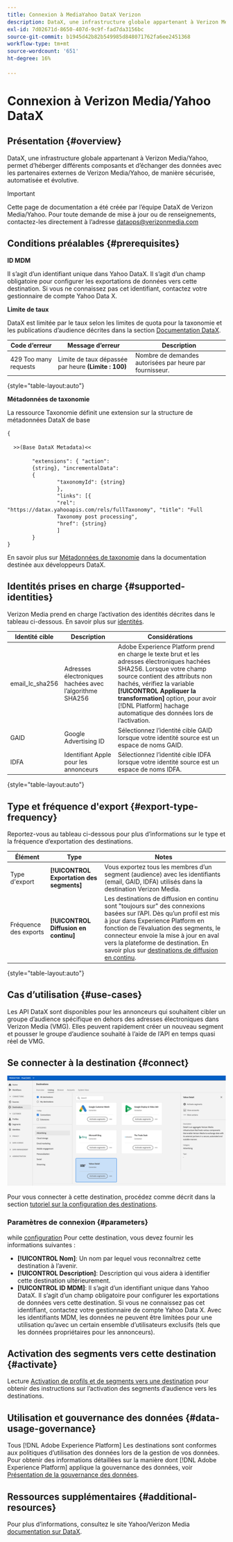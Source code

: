 ```yaml
---
title: Connexion à MediaYahoo DataX Verizon
description: DataX, une infrastructure globale appartenant à Verizon Media/Yahoo, permet dʼhéberger différents composants et dʼéchanger des données avec les partenaires externes de Verizon Media/Yahoo, de manière sécurisée, automatisée et évolutive.
exl-id: 7d02671d-8650-407d-9c9f-fad7da3156bc
source-git-commit: b1945d42b82b549985d848071762fa6ee2451368
workflow-type: tm+mt
source-wordcount: '651'
ht-degree: 16%

---
```


# Connexion à Verizon Media/Yahoo DataX

## Présentation {#overview}

DataX, une infrastructure globale appartenant à Verizon Media/Yahoo, permet dʼhéberger différents composants et dʼéchanger des données avec les partenaires externes de Verizon Media/Yahoo, de manière sécurisée, automatisée et évolutive.

>[!IMPORTANT]
>
>Cette page de documentation a été créée par l’équipe DataX de Verizon Media/Yahoo. Pour toute demande de mise à jour ou de renseignements, contactez-les directement à l’adresse [dataops@verizonmedia.com](mailto:dataops@verizonmedia.com)

## Conditions préalables {#prerequisites}

**ID MDM**

Il s’agit d’un identifiant unique dans Yahoo DataX. Il s’agit d’un champ obligatoire pour configurer les exportations de données vers cette destination. Si vous ne connaissez pas cet identifiant, contactez votre gestionnaire de compte Yahoo Data X.

**Limite de taux**

DataX est limitée par le taux selon les limites de quota pour la taxonomie et les publications d’audience décrites dans la section [Documentation DataX](https://developer.verizonmedia.com/datax/guide/rate-limits/).


| Code d’erreur | Message d’erreur | Description |
|---------|----------|---------|
| 429 Too many requests | Limite de taux dépassée par heure **(Limite : 100)** | Nombre de demandes autorisées par heure par fournisseur. |

{style=&quot;table-layout:auto&quot;}

**Métadonnées de taxonomie**

La ressource Taxonomie définit une extension sur la structure de métadonnées DataX de base

```
{

  >>(Base DataX Metadata)<<

        "extensions": { "action":
        {string}, "incrementalData":
        {
                "taxonomyId": {string}
                },
                "links": [{
                "rel": "https://datax.yahooapis.com/rels/fullTaxonomy", "title": "Full
                Taxonomy post processing",
                "href": {string}
                ]
        }
}
```

En savoir plus sur [Métadonnées de taxonomie](https://developer.verizonmedia.com/datax/guide/taxonomy/taxo-metadata/) dans la documentation destinée aux développeurs DataX.

## Identités prises en charge {#supported-identities}

Verizon Media prend en charge l’activation des identités décrites dans le tableau ci-dessous. En savoir plus sur [identités](https://experienceleague.adobe.com/docs/experience-platform/identity/namespaces.html?lang=fr#getting-started).

| Identité cible | Description | Considérations |
|---|---|---|
| email_lc_sha256 | Adresses électroniques hachées avec l’algorithme SHA256 | Adobe Experience Platform prend en charge le texte brut et les adresses électroniques hachées SHA256. Lorsque votre champ source contient des attributs non hachés, vérifiez la variable **[!UICONTROL Appliquer la transformation]** option, pour avoir [!DNL Platform] hachage automatique des données lors de l’activation. |
| GAID | Google Advertising ID | Sélectionnez l’identité cible GAID lorsque votre identité source est un espace de noms GAID. |
| IDFA | Identifiant Apple pour les annonceurs | Sélectionnez l’identité cible IDFA lorsque votre identité source est un espace de noms IDFA. |

{style=&quot;table-layout:auto&quot;}

## Type et fréquence d&#39;export {#export-type-frequency}

Reportez-vous au tableau ci-dessous pour plus d’informations sur le type et la fréquence d’exportation des destinations.

| Élément | Type | Notes |
---------|----------|---------|
| Type d&#39;export | **[!UICONTROL Exportation des segments]** | Vous exportez tous les membres d’un segment (audience) avec les identifiants (email, GAID, IDFA) utilisés dans la destination Verizon Media. |
| Fréquence des exports | **[!UICONTROL Diffusion en continu]** | Les destinations de diffusion en continu sont &quot;toujours sur&quot; des connexions basées sur l’API. Dès qu’un profil est mis à jour dans Experience Platform en fonction de l’évaluation des segments, le connecteur envoie la mise à jour en aval vers la plateforme de destination. En savoir plus sur [destinations de diffusion en continu](/help/destinations/destination-types.md#streaming-destinations). |

{style=&quot;table-layout:auto&quot;}

## Cas d’utilisation {#use-cases}

Les API DataX sont disponibles pour les annonceurs qui souhaitent cibler un groupe d’audience spécifique en dehors des adresses électroniques dans Verizon Media (VMG). Elles peuvent rapidement créer un nouveau segment et pousser le groupe d’audience souhaité à l’aide de l’API en temps quasi réel de VMG.

## Se connecter à la destination {#connect}

![Carte de destination Yahoo DataX dans l’interface utilisateur de Platform](/help/destinations/assets/catalog/advertising/yahoo-datax/catalog.png)

Pour vous connecter à cette destination, procédez comme décrit dans la section [tutoriel sur la configuration des destinations](../../ui/connect-destination.md).

### Paramètres de connexion {#parameters}

while [configuration](../../ui/connect-destination.md) Pour cette destination, vous devez fournir les informations suivantes :

* **[!UICONTROL Nom]**: Un nom par lequel vous reconnaîtrez cette destination à l’avenir.
* **[!UICONTROL Description]**: Description qui vous aidera à identifier cette destination ultérieurement.
* **[!UICONTROL ID MDM]**: Il s’agit d’un identifiant unique dans Yahoo DataX. Il s’agit d’un champ obligatoire pour configurer les exportations de données vers cette destination. Si vous ne connaissez pas cet identifiant, contactez votre gestionnaire de compte Yahoo Data X.  Avec les identifiants MDM, les données ne peuvent être limitées pour une utilisation qu’avec un certain ensemble d’utilisateurs exclusifs (tels que les données propriétaires pour les annonceurs).

## Activation des segments vers cette destination {#activate}

Lecture [Activation de profils et de segments vers une destination](../../ui/activate-segment-streaming-destinations.md) pour obtenir des instructions sur l’activation des segments d’audience vers les destinations.

## Utilisation et gouvernance des données {#data-usage-governance}

Tous [!DNL Adobe Experience Platform] Les destinations sont conformes aux politiques d’utilisation des données lors de la gestion de vos données. Pour obtenir des informations détaillées sur la manière dont [!DNL Adobe Experience Platform] applique la gouvernance des données, voir [Présentation de la gouvernance des données](https://experienceleague.adobe.com/docs/experience-platform/data-governance/home.html).

## Ressources supplémentaires {#additional-resources}

Pour plus d’informations, consultez le site Yahoo/Verizon Media [documentation sur DataX](https://developer.verizonmedia.com/datax/guide/).
